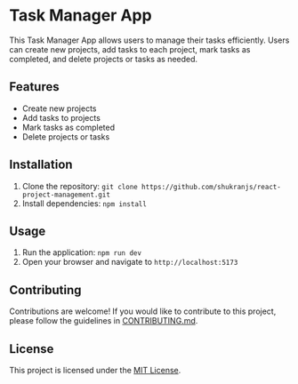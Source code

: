 # Task Manager App

This Task Manager App allows users to manage their tasks efficiently. Users can create new projects, add tasks to each project, mark tasks as completed, and delete projects or tasks as needed.

## Features

- Create new projects
- Add tasks to projects
- Mark tasks as completed
- Delete projects or tasks

## Installation

1. Clone the repository: `git clone https://github.com/shukranjs/react-project-management.git`
2. Install dependencies: `npm install`

## Usage

1. Run the application: `npm run dev`
2. Open your browser and navigate to `http://localhost:5173`

## Contributing

Contributions are welcome! If you would like to contribute to this project, please follow the guidelines in [CONTRIBUTING.md](CONTRIBUTING.md).

## License

This project is licensed under the [MIT License](LICENSE).
